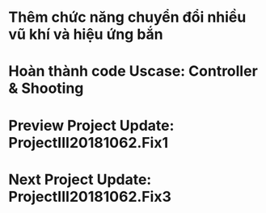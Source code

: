 # Thêm chức năng chuyển đổi nhiều vũ khí và hiệu ứng bắn
# Hoàn thành code Uscase: Controller & Shooting
# Preview Project Update: ProjectIII20181062.Fix1
# Next Project Update: ProjectIII20181062.Fix3
